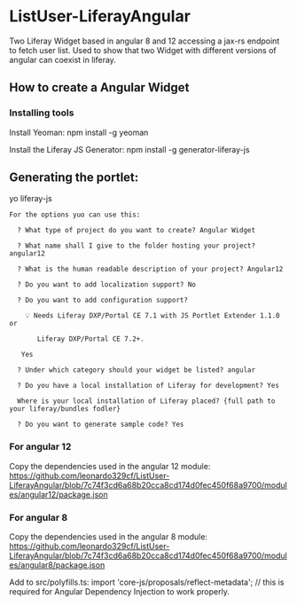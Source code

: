 # ListUser-LiferayAngular
Two Liferay Widget based in angular 8 and 12 accessing a jax-rs endpoint to fetch user list. Used to show that two Widget with different versions of angular can coexist in liferay.

## How to create a Angular Widget

### Installing tools
  Install Yeoman:
  npm install -g yeoman

  Install the Liferay JS Generator:
  npm install -g generator-liferay-js

## Generating the portlet:
  yo liferay-js
  
    For the options yuo can use this:
    
      ? What type of project do you want to create? Angular Widget
      
      ? What name shall I give to the folder hosting your project? angular12
      
      ? What is the human readable description of your project? Angular12
      
      ? Do you want to add localization support? No
      
      ? Do you want to add configuration support?
      
        💡 Needs Liferay DXP/Portal CE 7.1 with JS Portlet Extender 1.1.0 or
        
           Liferay DXP/Portal CE 7.2+.
           
       Yes
       
      ? Under which category should your widget be listed? angular
      
      ? Do you have a local installation of Liferay for development? Yes
      
      Where is your local installation of Liferay placed? {full path to your liferay/bundles fodler}
      
      ? Do you want to generate sample code? Yes

### For angular 12
  Copy the dependencies used in the angular 12 module:
  https://github.com/leonardo329cf/ListUser-LiferayAngular/blob/7c74f3cd6a68b20cca8cd174d0fec450f68a9700/modules/angular12/package.json

### For angular 8
  Copy the dependencies used in the angular 8 module:
  https://github.com/leonardo329cf/ListUser-LiferayAngular/blob/7c74f3cd6a68b20cca8cd174d0fec450f68a9700/modules/angular8/package.json

  Add to src/polyfills.ts:
  import 'core-js/proposals/reflect-metadata'; // this is required for Angular Dependency Injection to work properly.
